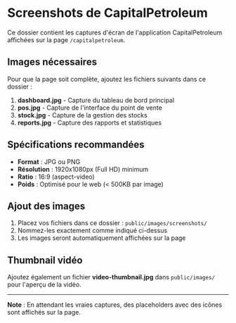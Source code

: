 # Screenshots de CapitalPetroleum

Ce dossier contient les captures d'écran de l'application CapitalPetroleum affichées sur la page `/capitalpetroleum`.

## Images nécessaires

Pour que la page soit complète, ajoutez les fichiers suivants dans ce dossier :

1. **dashboard.jpg** - Capture du tableau de bord principal
2. **pos.jpg** - Capture de l'interface du point de vente
3. **stock.jpg** - Capture de la gestion des stocks
4. **reports.jpg** - Capture des rapports et statistiques

## Spécifications recommandées

- **Format** : JPG ou PNG
- **Résolution** : 1920x1080px (Full HD) minimum
- **Ratio** : 16:9 (aspect-video)
- **Poids** : Optimisé pour le web (< 500KB par image)

## Ajout des images

1. Placez vos fichiers dans ce dossier : `public/images/screenshots/`
2. Nommez-les exactement comme indiqué ci-dessus
3. Les images seront automatiquement affichées sur la page

## Thumbnail vidéo

Ajoutez également un fichier **video-thumbnail.jpg** dans `public/images/` pour l'aperçu de la vidéo.

---

**Note** : En attendant les vraies captures, des placeholders avec des icônes sont affichés sur la page.
